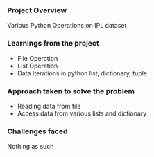 ### Project Overview

 Various Python Operations on IPL dataset


### Learnings from the project

 - File Operation
- List Operation
- Data Iterations in python list, dictionary, tuple



### Approach taken to solve the problem

 - Reading data from file
- Access data from various lists and dictionary


### Challenges faced

 Nothing as such


